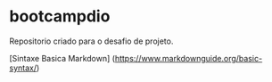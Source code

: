 # bootcampdio
Repositorio criado para o desafio de projeto.

[Sintaxe Basica Markdown] (https://www.markdownguide.org/basic-syntax/)
